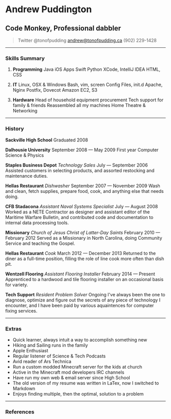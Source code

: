 # Andrew Puddington
## Code Monkey, Professional dabbler 

<!--
> Resume 2.0
> AKA
> A little bit of everything:
> AKA
> Dabble broadly with little depth
-->
<!--
> [tonofpudding.ca](http://tonofpudding.ca) // Omit until there's actually something there
-->

> Twitter @tonofpudding
> [andrew@tonofpudding.ca](mailto:andrew@tonofpudding.ca)
> (902) 229-1428

------

### Skills Summary

1. **Programming**
Java
iOS Apps
Swift
Python
XCode, IntelliJ IDEA
HTML, CSS

2. **IT**
Linux, OSX & Windows
Bash, vim, screen
Config Files, init.d
Apache, Nginx
Postfix, Dovecot
Amazon EC2, S3

3. **Hardware**
Head of household equipment procurement
Tech support for family & friends
Reassembled all my machines
Home Theatre & Networking

------

### History

<!-- For future revisions: Switch to reverse-chronological order, cut out old irrelevant cruft once there's shiny new entires to add -->

**Sackville High School** Graduated 2008

**Dalhousie University** September 2008 — May 2009
	First year Computer Science & Physics

<!-- Self-taught, took online courses, ie codeschool.com, itpro.tv -->

**Staples Business Depot** _Technology Sales_ July — September 2006
	Assisted customers in selecting products, and assorted restocking and maintenance duties.

**Hellas Restaurant** _Dishwasher_ September 2007 — November 2009
	Wash and clean, fetch supplies, prepare food, cook, and anything else that needs doing.

**CFB Stadacona** _Assistant Naval Systems Specialist_ July — August 2008
	Worked as a NETE Contractor as designer and assistant editor of the Maritime Warfare Bulletin, and contributed code and documentation to internal data processing tools.

**Missionary** _Church of Jesus Christ of Latter-Day Saints_ February 2010 — February 2012
	Served as a Missionary in North Carolina, doing Community Service and teaching the Gospel.

**Hellas Restaurant** _Cook_ March 2012 — December 2013
	Returned to the diner as a full-time position, filling the role of line cook more often than dish pit.

**Wentzell Flooring** _Assistant Flooring Installer_ February 2014 — Present
	Apprenticed to a hardwood and tile flooring installer on an occasional basis for variety.

**Tech Support** _Resident Problem Solver_ Ongoing
	I've always been the one to diagnose, optimize and figure out the secrets of any piece of technology I encounter, and I have been paid by various aquaintences for computer fixing services.

------

### Extras

*	Quick learner, always intuit a way to accomplish something new
*	Hiking and Sailing runs in the family
*	Apple Enthusiast
*	Regular listener of Science & Tech Podcasts
*	Avid reader of Ars Technica
*	Run a custom modded Minecraft server for the kids at church
*	Active in the Minecraft mod developers IRC channels
*	Have run my own web & email server since High School
*	The old version of my resume was written in LaTex, now I switched to Markdown
*	Enjoys finding multiple, then the optimal, solution to a problem
 
------

### References

<!-- Don't forget tech support clients! -->